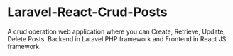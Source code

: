 # Laravel-React-Crud-Posts
A crud operation web application where you can Create, Retrieve, Update, Delete Posts. Backend in Laravel PHP framework and Frontend in React JS framework.

